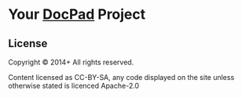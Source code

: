 # Your [DocPad](http://docpad.org) Project

## License
Copyright &copy; 2014+ All rights reserved.

Content licensed as CC-BY-SA, any code displayed on the site unless otherwise stated is licenced Apache-2.0
